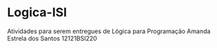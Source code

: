 # Logica-ISI
Atividades para serem entregues de Lógica para Programação 
Amanda Estrela dos Santos 12121BSI220
